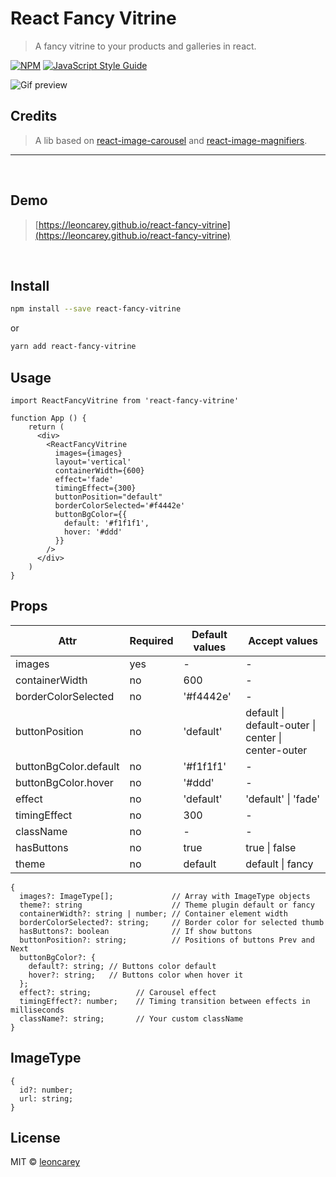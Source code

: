 # React Fancy Vitrine

> A fancy vitrine to your products and galleries in react.

[![NPM](https://img.shields.io/npm/v/react-fancy-vitrine.svg)](https://www.npmjs.com/package/react-fancy-vitrine) [![JavaScript Style Guide](https://img.shields.io/badge/code_style-standard-brightgreen.svg)](https://standardjs.com)

![Gif preview](https://github.com/leoncarey/react-fancy-vitrine/blob/main/docs/preview.gif?raw=true)

## Credits
> A lib based on [react-image-carousel](https://github.com/davehowson/react-image-carousel) and [react-image-magnifiers](https://github.com/adamrisberg/react-image-magnifiers).

<hr>
<br>

## Demo

> [https://leoncarey.github.io/react-fancy-vitrine](https://leoncarey.github.io/react-fancy-vitrine)

<br>

## Install

```bash
npm install --save react-fancy-vitrine
```
or
```bash
yarn add react-fancy-vitrine
```

## Usage

```tsx
import ReactFancyVitrine from 'react-fancy-vitrine'

function App () {
    return (
      <div>
        <ReactFancyVitrine
          images={images}
          layout='vertical'
          containerWidth={600}
          effect='fade'
          timingEffect={300}
          buttonPosition="default"
          borderColorSelected='#f4442e'
          buttonBgColor={{
            default: '#f1f1f1',
            hover: '#ddd'
          }}
        />
      </div>
    )
}
```

## Props

| Attr                  | Required  | Default values   | Accept values  |
| --------------        | --------- | ---------        | ----           |
| images                | yes       | -                |    -           |
| containerWidth        | no        | 600              |    -           |
| borderColorSelected   | no        | '#f4442e'        |    -           |
| buttonPosition        | no        | 'default'        | default \| default-outer \| center \| center-outer |
| buttonBgColor.default | no        | '#f1f1f1'        |    -           |
| buttonBgColor.hover   | no        | '#ddd'           |    -           |
| effect                | no        | 'default'        | 'default' \| 'fade' |
| timingEffect          | no        | 300              | -              |
| className             | no        | -                | -              |
| hasButtons            | no        | true             | true \| false  |
| theme                 | no        | default          | default \| fancy |

```tsx
{
  images?: ImageType[];             // Array with ImageType objects
  theme?: string                    // Theme plugin default or fancy
  containerWidth?: string | number; // Container element width
  borderColorSelected?: string;     // Border color for selected thumb
  hasButtons?: boolean              // If show buttons
  buttonPosition?: string;          // Positions of buttons Prev and Next
  buttonBgColor?: {
    default?: string; // Buttons color default
    hover?: string;   // Buttons color when hover it
  };
  effect?: string;          // Carousel effect
  timingEffect?: number;    // Timing transition between effects in milliseconds
  className?: string;       // Your custom className
}
```

## ImageType
```tsx
{
  id?: number;
  url: string;
}
```

## License

MIT © [leoncarey](https://github.com/leoncarey)

